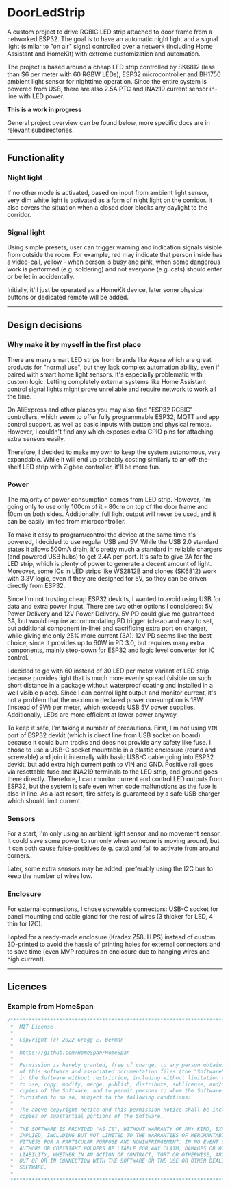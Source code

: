 # DoorLedStrip

A custom project to drive RGBIC LED strip attached to door frame from a networked ESP32. The goal is to have an automatic night light and a signal light (similar to "on air" signs) controlled over a network (including Home Assistant and HomeKit) with extreme customization and automation.

The project is based around a cheap LED strip controlled by SK6812 (less than $6 per meter with 60 RGBW LEDs), ESP32 microcontroller and BH1750 ambient light sensor for nighttime operation. Since the entire system is powered from USB, there are also 2.5A PTC and INA219 current sensor in-line with LED power.

**This is a work in progress**

General project overview can be found below, more specific docs are in relevant subdirectories.

---

## Functionality

### Night light

If no other mode is activated, based on input from ambient light sensor, very dim white light is activated as a form of night light on the corridor. It also covers the situation when a closed door blocks any daylight to the corridor.

### Signal light

Using simple presets, user can trigger warning and indication signals visible from outside the room. For example, red may indicate that person inside has a video-call, yellow - when person is busy and pink, when some dangerous work is performed (e.g. soldering) and not everyone (e.g. cats) should enter or be let in accidentally.

Initially, it'll just be operated as a HomeKit device, later some physical buttons or dedicated remote will be added.

---

## Design decisions

### Why make it by myself in the first place

There are many smart LED strips from brands like Aqara which are great products for "normal use", but they lack complex automation ability, even if paired with smart home light sensors. It's especially problematic with custom logic. Letting completely external systems like Home Assistant control signal lights might prove unreliable and require network to work all the time.

On AliExpress and other places you may also find "ESP32 RGBIC" controllers, which seem to offer fully programmable ESP32, MQTT and app control support, as well as basic inputs with button and physical remote. However, I couldn't find any which exposes extra GPIO pins for attaching extra sensors easily.

Therefore, I decided to make my own to keep the system autonomous, very expandable. While it will end up probably costing similarly to an off-the-shelf LED strip with Zigbee controller, it'll be more fun.

### Power

The majority of power consumption comes from LED strip. However, I'm going only to use only 100cm of it - 80cm on top of the door frame and 10cm on both sides. Additionally, full light output will never be used, and it can be easily limited from microcontroller.

To make it easy to program/control the device at the same time it's powered, I decided to use regular USB and 5V. While the USB 2.0 standard states it allows 500mA drain, it's pretty much a standard in reliable chargers (and powered USB hubs) to get 2.4A per-port. It's safe to give 2A for the LED strip, which is plenty of power to generate a decent amount of light. Moreover, some ICs in LED strips like WS2812B and clones (SK6812) work with 3.3V logic, even if they are designed for 5V, so they can be driven directly from ESP32.

Since I'm not trusting cheap ESP32 devkits, I wanted to avoid using USB for data and extra power input. There are two other options I considered: 5V Power Delivery and 12V Power Delivery. 5V PD could give me guaranteed 3A, but would require accommodating PD trigger (cheap and easy to set, but additional component in-line) and sacrificing extra port on charger, while giving me only 25% more current (3A). 12V PD seems like the best choice, since it provides up to 60W in PD 3.0, but requires many extra components, mainly step-down for ESP32 and logic level converter for IC control.

I decided to go with 60 instead of 30 LED per meter variant of LED strip because provides light that is much more evenly spread (visible on such short distance in a package without waterproof coating and installed in a well visible place). Since I can control light output and monitor current, it's not a problem that the maximum declared power consumption is 18W (instead of 9W) per meter, which exceeds USB 5V power supplies. Additionally, LEDs are more efficient at lower power anyway.

To keep it safe, I'm taking a number of precautions. First, I'm not using `VIN` port of ESP32 devkit (which is direct line from USB socket on board) because it could burn tracks and does not provide any safety like fuse. I chose to use a USB-C socket mountable in a plastic enclosure (round and screwable) and join it internally with basic USB-C cable going into ESP32 devkit, but add extra high current path to VIN and GND. Positive rail goes via resettable fuse and INA219 terminals to the LED strip, and ground goes there directly. Therefore, I can monitor current and control LED outputs from ESP32, but the system is safe even when code malfunctions as the fuse is also in line. As a last resort, fire safety is guaranteed by a safe USB charger which should limit current.

### Sensors

For a start, I'm only using an ambient light sensor and no movement sensor. It could save some power to run only when someone is moving around, but it can both cause false-positives (e.g. cats) and fail to activate from around corners.

Later, some extra sensors may be added, preferably using the I2C bus to keep the number of wires low.

### Enclosure

For external connections, I chose screwable connectors: USB-C socket for panel mounting and cable gland for the rest of wires (3 thicker for LED, 4 thin for I2C).

I opted for a ready-made enclosure (Kradex Z58JH PS) instead of custom 3D-printed to avoid the hassle of printing holes for external connectors and to save time (even MVP requires an enclosure due to hanging wires and high current).

---

## Licences

### Example from HomeSpan

```c
/*********************************************************************************
 *  MIT License
 *
 *  Copyright (c) 2022 Gregg E. Berman
 *
 *  https://github.com/HomeSpan/HomeSpan
 *
 *  Permission is hereby granted, free of charge, to any person obtaining a copy
 *  of this software and associated documentation files (the "Software"), to deal
 *  in the Software without restriction, including without limitation the rights
 *  to use, copy, modify, merge, publish, distribute, sublicense, and/or sell
 *  copies of the Software, and to permit persons to whom the Software is
 *  furnished to do so, subject to the following conditions:
 *
 *  The above copyright notice and this permission notice shall be included in all
 *  copies or substantial portions of the Software.
 *
 *  THE SOFTWARE IS PROVIDED "AS IS", WITHOUT WARRANTY OF ANY KIND, EXPRESS OR
 *  IMPLIED, INCLUDING BUT NOT LIMITED TO THE WARRANTIES OF MERCHANTABILITY,
 *  FITNESS FOR A PARTICULAR PURPOSE AND NONINFRINGEMENT. IN NO EVENT SHALL THE
 *  AUTHORS OR COPYRIGHT HOLDERS BE LIABLE FOR ANY CLAIM, DAMAGES OR OTHER
 *  LIABILITY, WHETHER IN AN ACTION OF CONTRACT, TORT OR OTHERWISE, ARISING FROM,
 *  OUT OF OR IN CONNECTION WITH THE SOFTWARE OR THE USE OR OTHER DEALINGS IN THE
 *  SOFTWARE.
 *
 ********************************************************************************/
 ```
